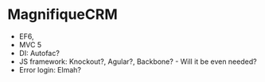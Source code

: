 # MagnifiqueCRM
<ul>
  <li>
    EF6, 
  </li>
  <li>
    MVC  5
  </li>
  <li>
    DI: Autofac? 
  </li>
  <li>
    JS framework: Knockout?, Agular?, Backbone? - Will it be even needed?
  </li>
  <li>
    Error login: Elmah?
  </li>

